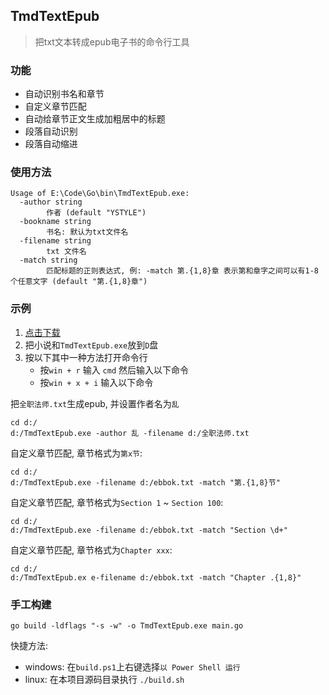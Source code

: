## TmdTextEpub

> 把txt文本转成epub电子书的命令行工具

### 功能
- 自动识别书名和章节
- 自定义章节匹配
- 自动给章节正文生成加粗居中的标题
- 段落自动识别
- 段落自动缩进

### 使用方法
```$xslt
Usage of E:\Code\Go\bin\TmdTextEpub.exe:
  -author string
        作者 (default "YSTYLE")
  -bookname string
        书名: 默认为txt文件名
  -filename string
        txt 文件名
  -match string
        匹配标题的正则表达式, 例: -match 第.{1,8}章 表示第和章字之间可以有1-8个任意文字 (default "第.{1,8}章")
```

### 示例
1. [点击下载](https://github.com/ystyle/TmdTextEpub/releases/latest)
1. 把小说和`TmdTextEpub.exe`放到`D`盘
1. 按以下其中一种方法打开命令行
    - 按`win + r` 输入 `cmd` 然后输入以下命令
    - 按`win + x + i` 输入以下命令

把`全职法师.txt`生成epub, 并设置作者名为`乱`
```shell
cd d:/
d:/TmdTextEpub.exe -author 乱 -filename d:/全职法师.txt
```

自定义章节匹配, 章节格式为`第x节`: 
```shell
cd d:/
d:/TmdTextEpub.exe -filename d:/ebbok.txt -match "第.{1,8}节"
```

自定义章节匹配, 章节格式为`Section 1` ~ `Section 100`: 
```shell
cd d:/
d:/TmdTextEpub.exe -filename d:/ebbok.txt -match "Section \d+"
```

自定义章节匹配, 章节格式为`Chapter xxx`: 
```shell
cd d:/
d:/TmdTextEpub.ex e-filename d:/ebbok.txt -match "Chapter .{1,8}"
```

### 手工构建
```$xslt
go build -ldflags "-s -w" -o TmdTextEpub.exe main.go
```
快捷方法:
- windows: 在`build.ps1`上右键选择`以 Power Shell 运行`
- linux: 在本项目源码目录执行 `./build.sh`
